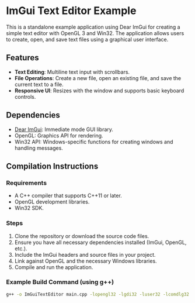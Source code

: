 # ImGui Text Editor Example

This is a standalone example application using Dear ImGui for creating a simple text editor with OpenGL 3 and Win32. The application allows users to create, open, and save text files using a graphical user interface.

## Features

- **Text Editing**: Multiline text input with scrollbars.
- **File Operations**: Create a new file, open an existing file, and save the current text to a file.
- **Responsive UI**: Resizes with the window and supports basic keyboard controls.

## Dependencies

- [Dear ImGui](https://github.com/ocornut/imgui): Immediate mode GUI library.
- OpenGL: Graphics API for rendering.
- Win32 API: Windows-specific functions for creating windows and handling messages.

## Compilation Instructions

### Requirements

- A C++ compiler that supports C++11 or later.
- OpenGL development libraries.
- Win32 SDK.

### Steps

1. Clone the repository or download the source code files.
2. Ensure you have all necessary dependencies installed (ImGui, OpenGL, etc.).
3. Include the ImGui headers and source files in your project.
4. Link against OpenGL and the necessary Windows libraries.
5. Compile and run the application.

### Example Build Command (using g++)

```bash
g++ -o ImGuiTextEditor main.cpp -lopengl32 -lgdi32 -luser32 -lcomdlg32
